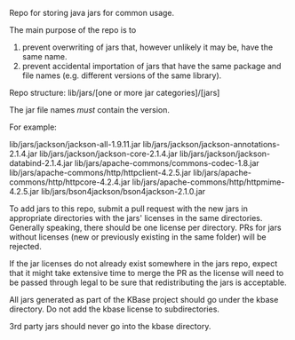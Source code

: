 Repo for storing java jars for common usage.

The main purpose of the repo is to 
1) prevent overwriting of jars that, however unlikely it may be, have the same
name.
2) prevent accidental importation of jars that have the same package and
file names (e.g. different versions of the same library).

Repo structure:
lib/jars/[one or more jar categories]/[jars]

The jar file names *must* contain the version.

For example:

lib/jars/jackson/jackson-all-1.9.11.jar
lib/jars/jackson/jackson-annotations-2.1.4.jar
lib/jars/jackson/jackson-core-2.1.4.jar
lib/jars/jackson/jackson-databind-2.1.4.jar
lib/jars/apache-commons/commons-codec-1.8.jar
lib/jars/apache-commons/http/httpclient-4.2.5.jar
lib/jars/apache-commons/http/httpcore-4.2.4.jar
lib/jars/apache-commons/http/httpmime-4.2.5.jar
lib/jars/bson4jackson/bson4jackson-2.1.0.jar

To add jars to this repo, submit a pull request with the new jars in
appropriate directories with the jars' licenses in the same directories.
Generally speaking, there should be one license per directory. PRs for jars
without licenses (new or previously existing in the same folder) will be
rejected.

If the jar licenses do not already exist somewhere in the jars repo, expect
that it might take extensive time to merge the PR as the license will need to
be passed through legal to be sure that redistributing the jars is acceptable.

All jars generated as part of the KBase project should go under the kbase
directory. Do not add the kbase license to subdirectories.

3rd party jars should never go into the kbase directory.


